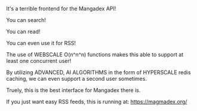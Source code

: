 It's a terrible frontend for the Mangadex API!

You can search!

You can read!

You can even use it for RSS!

The use of WEBSCALE O(n^n^n) functions makes this able to support at least one concurrent user!

By utilizing ADVANCED, AI ALGORITHMS in the form of HYPERSCALE redis caching, we can even support a second user sometimes.

Truely, this is the best interface for Mangadex there is.

If you just want easy RSS feeds, this is running at: https://magmadex.org/
